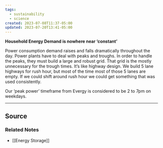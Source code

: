 ```yaml
---
tags:
  - sustainability
  - science
created: 2023-07-08T11:37-05:00
updated: 2023-07-20T13:41-05:00
---
```

**Household Energy Demand is nowhere near ‘constant’**

Power consumption demand raises and falls dramatically throughout the day. Power plants have to deal with peaks and troughs. In order to handle the peaks, they must build a large and robust grid. That grid is the mostly unnecessary for the trough times. It’s like highway design. We build 5 lane highways for rush hour, but most of the time most of those 5 lanes are empty. If we could shift around rush hour we could get something that was used consistently.

Our ‘peak power’ timeframe from Evergy is considered to be 2 to 7pm on weekdays.

---

## Source


### Related Notes
- [[Energy Storage]]